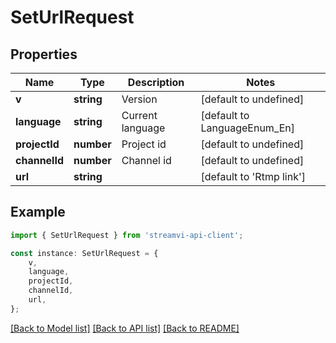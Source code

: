 # SetUrlRequest


## Properties

Name | Type | Description | Notes
------------ | ------------- | ------------- | -------------
**v** | **string** | Version | [default to undefined]
**language** | **string** | Current language | [default to LanguageEnum_En]
**projectId** | **number** | Project id | [default to undefined]
**channelId** | **number** | Channel id | [default to undefined]
**url** | **string** |  | [default to 'Rtmp link']

## Example

```typescript
import { SetUrlRequest } from 'streamvi-api-client';

const instance: SetUrlRequest = {
    v,
    language,
    projectId,
    channelId,
    url,
};
```

[[Back to Model list]](../README.md#documentation-for-models) [[Back to API list]](../README.md#documentation-for-api-endpoints) [[Back to README]](../README.md)
